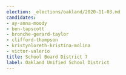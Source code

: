 ```yaml
---
election: _elections/oakland/2020-11-03.md
candidates:
- ay-anna-moody
- ben-tapscott
- bronche-gerard-taylor
- clifford-thompson
- kristynloreth-kristina-molina
- victor-valerio
title: School Board District 7
label: Oakland Unified School District
---
```

